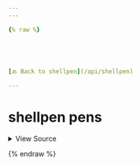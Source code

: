 ```yaml
---
---

{% raw %}





[🔙 Back to shellpen](/api/shellpen)

---
```








<!-- Todo, if there are no subcommands under the child commands, use a smaller heading size -->

# shellpen pens



<details>
  <summary>View Source</summary>

{% endraw %}
{% highlight sh %}
"pens")
  local __shellpen__mainCliCommandDepth="2"
  __shellpen__mainCliCommands+=("$1")
  local __shellpen__mainCliCommands_command2="$1"
  shift
  case "$__shellpen__mainCliCommands_command2" in
    *)
      echo "Unknown 'shellpen pens' command: $__shellpen__mainCliCommands_command2" >&2
      return 1
      ;;
  esac
{% endhighlight %}
{% raw %}

</details>








  
{% endraw %}
